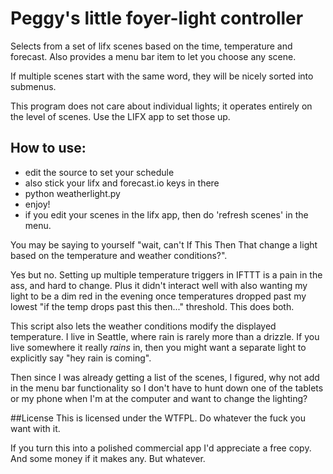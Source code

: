 # Peggy's little foyer-light controller

Selects from a set of lifx scenes based on the time, temperature and forecast.
Also provides a menu bar item to let you choose any scene.

If multiple scenes start with the same word, they will be nicely sorted into submenus.

This program does not care about individual lights; it operates entirely on the level of scenes. Use the LIFX app to set those up.

## How to use:
* edit the source to set your schedule
* also stick your lifx and forecast.io keys in there
* python weatherlight.py
* enjoy!
* if you edit your scenes in the lifx app, then do 'refresh scenes' in the menu.

You may be saying to yourself "wait, can't If This Then That change a light based on the temperature and weather conditions?".

Yes but no. Setting up multiple temperature triggers in IFTTT is a pain in the ass, and hard to change. Plus it didn't interact well with also wanting my light to be a dim red in the evening once temperatures dropped past my lowest "if the temp drops past this then..." threshold. This does both.

This script also lets the weather conditions modify the displayed temperature. I live in Seattle, where rain is rarely more than a drizzle. If you live somewhere it really *rains* in, then you might want a separate light to explicitly say "hey rain is coming".

Then since I was already getting a list of the scenes, I figured, why not add in the menu bar functionality so I don't have to hunt down one of the tablets or my phone when I'm at the computer and want to change the lighting?

##License
This is licensed under the WTFPL. Do whatever the fuck you want with it.

If you turn this into a polished commercial app I'd appreciate a free copy. And some money if it makes any. But whatever.
